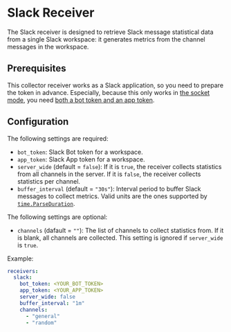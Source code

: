 # Slack Receiver

The Slack receiver is designed to retrieve Slack message statistical data from a single Slack workspace: it generates metrics from the channel messages in the workspace.

## Prerequisites

This collector receiver works as a Slack application, so you need to prepare the token in advance. Especially, because this only works in [the socket mode](https://api.slack.com/apis/connections/socket), you need [both a bot token and an app token](https://api.slack.com/authentication/token-types).

## Configuration

The following settings are required:

* `bot_token`: Slack Bot token for a workspace.
* `app_token`: Slack App token for a workspace.
* `server_wide` (default = `false`): If it is `true`, the receiver collects statistics from all channels in the server. If it is `false`, the receiver collects statistics per channel.
* `buffer_interval` (default = `"30s"`): Interval period to buffer Slack messages to collect metrics. Valid units are the ones supported by [`time.ParseDuration`](https://pkg.go.dev/time#ParseDuration).

The following settings are optional:

* `channels` (dafault = `""`): The list of channels to collect statistics from. If it is blank, all channels are collected. This setting is ignored if `server_wide` is `true`.

Example:

```yaml
receivers:
  slack:
    bot_token: <YOUR_BOT_TOKEN>
    app_token: <YOUR_APP_TOKEN>
    server_wide: false
    buffer_interval: "1m"
    channels:
      - "general"
      - "random"
```
